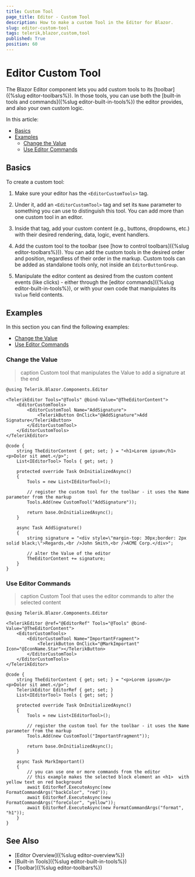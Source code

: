 ```yaml
---
title: Custom Tool
page_title: Editor - Custom Tool
description: How to make a custom Tool in the Editor for Blazor.
slug: editor-custom-tool
tags: telerik,blazor,custom,tool
published: True
position: 60
---
```



# Editor Custom Tool

The Blazor Editor component lets you add custom tools to its [toolbar]({%slug editor-toolbars%}). In those tools, you can use both the [built-in tools and commands]({%slug editor-built-in-tools%}) the editor provides, and also your own custom logic.

In this article:

* [Basics](#basics)
* [Examples](#examples)
	* [Change the Value](#change-the-value)
	* [Use Editor Commands](#use-editor-commands)


## Basics

To create a custom tool:

1. Make sure your editor has the `<EditorCustomTools>` tag.

1. Under it, add an `<EditorCustomTool>` tag and set its `Name` parameter to something you can use to distinguish this tool. You can add more than one custom tool in an editor.

1. Inside that tag, add your custom content (e.g., buttons, dropdowns, etc.) with their desired rendering, data, logic, event handlers.

1. Add the custom tool to the toolbar (see [how to control toolbars]({%slug editor-toolbars%})). You can add the custom tools in the desired order and position, regardless of their order in the markup. Custom tools can be added as standalone tools only, not inside an `EditorButtonGroup`.

1. Manipulate the editor content as desired from the custom content events (like clicks) - either through the [editor commands]({%slug editor-built-in-tools%}), or with your own code that manipulates its `Value` field contents.

## Examples

In this section you can find the following examples:

* [Change the Value](#change-the-value)
* [Use Editor Commands](#use-editor-commands)


### Change the Value

>caption Custom tool that manipulates the Value to add a signature at the end

````CSHTML
@using Telerik.Blazor.Components.Editor

<TelerikEditor Tools="@Tools" @bind-Value="@TheEditorContent">
    <EditorCustomTools>
        <EditorCustomTool Name="AddSignature">
            <TelerikButton OnClick="@AddSignature">Add Signature</TelerikButton>
        </EditorCustomTool>
    </EditorCustomTools>
</TelerikEditor>

@code {
    string TheEditorContent { get; set; } = "<h1>Lorem ipsum</h1><p>Dolor sit amet.</p>";
    List<IEditorTool> Tools { get; set; }

    protected override Task OnInitializedAsync()
    {
        Tools = new List<IEditorTool>();

        // register the custom tool for the toolbar - it uses the Name parameter from the markup
        Tools.Add(new CustomTool("AddSignature"));

        return base.OnInitializedAsync();
    }

    async Task AddSignature()
    {
        string signature = "<div style=\"margin-top: 30px;border: 2px solid black;\">Regards,<br />John Smith,<br />ACME Corp.</div>";

        // alter the Value of the editor
        TheEditorContent += signature;
    }
}
````


### Use Editor Commands

>caption Custom Tool that uses the editor commands to alter the selected content

````CSHTML
@using Telerik.Blazor.Components.Editor

<TelerikEditor @ref="@EditorRef" Tools="@Tools" @bind-Value="@TheEditorContent">
    <EditorCustomTools>
        <EditorCustomTool Name="ImportantFragment">
            <TelerikButton OnClick="@MarkImportant" Icon="@IconName.Star"></TelerikButton>
        </EditorCustomTool>
    </EditorCustomTools>
</TelerikEditor>

@code {
    string TheEditorContent { get; set; } = "<p>Lorem ipsum</p><p>Dolor sit amet.</p>";
    TelerikEditor EditorRef { get; set; }
    List<IEditorTool> Tools { get; set; }

    protected override Task OnInitializedAsync()
    {
        Tools = new List<IEditorTool>();

        // register the custom tool for the toolbar - it uses the Name parameter from the markup
        Tools.Add(new CustomTool("ImportantFragment"));

        return base.OnInitializedAsync();
    }

    async Task MarkImportant()
    {
        // you can use one or more commands from the editor
        // this example makes the selected block element an <h1>  with yellow text on red background
        await EditorRef.ExecuteAsync(new FormatCommandArgs("backColor", "red"));
        await EditorRef.ExecuteAsync(new FormatCommandArgs("foreColor", "yellow"));
        await EditorRef.ExecuteAsync(new FormatCommandArgs("format", "h1"));
    }
}
````

<!--
### More Examples

The [blazor-ui repo]() contains more exmaples of creating custom tools - they also include custom dropdowns, custom dialogs, and extracting the rendering and main logic of the custom tool to a separate component to declutter the main view.
-->


## See Also

  * [Editor Overview]({%slug editor-overview%})
  * [Built-in Tools]({%slug editor-built-in-tools%})
  * [Toolbar]({%slug editor-toolbars%})

